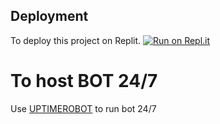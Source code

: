 ## Deployment

To deploy this project on Replit.
[![Run on Repl.it](https://repl.it/badge/github)](https://replit.com/@yanoshimykhailo/Discord-Bot?v=1) 

# To host BOT 24/7
Use [UPTIMEROBOT](https://uptimerobot.com/login) to run bot 24/7
